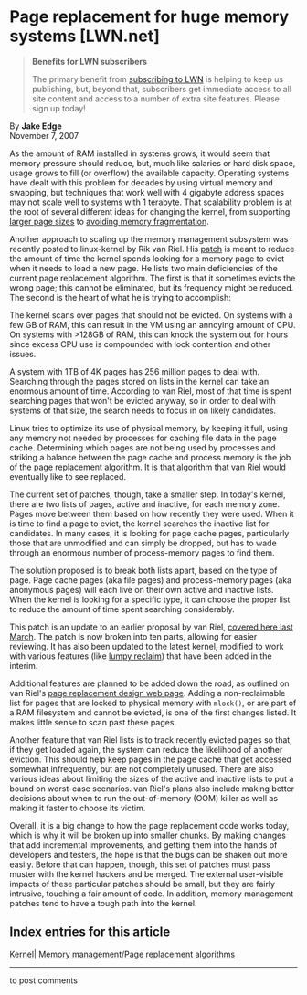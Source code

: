 # Page replacement for huge memory systems [LWN.net]

> **Benefits for LWN subscribers**
> 
> The primary benefit from [subscribing to LWN](/Promo/nst-nag5/subscribe) is helping to keep us publishing, but, beyond that, subscribers get immediate access to all site content and access to a number of extra site features. Please sign up today! 

By **Jake Edge**  
November 7, 2007 

As the amount of RAM installed in systems grows, it would seem that memory pressure should reduce, but, much like salaries or hard disk space, usage grows to fill (or overflow) the available capacity. Operating systems have dealt with this problem for decades by using virtual memory and swapping, but techniques that work well with 4 gigabyte address spaces may not scale well to systems with 1 terabyte. That scalability problem is at the root of several different ideas for changing the kernel, from supporting [larger page sizes](http://lwn.net/Articles/250335/) to [avoiding memory fragmentation](http://lwn.net/Articles/224829/). 

Another approach to scaling up the memory management subsystem was recently posted to linux-kernel by Rik van Riel. His [patch](http://lwn.net/Articles/257223/) is meant to reduce the amount of time the kernel spends looking for a memory page to evict when it needs to load a new page. He lists two main deficiencies of the current page replacement algorithm. The first is that it sometimes evicts the wrong page; this cannot be eliminated, but its frequency might be reduced. The second is the heart of what he is trying to accomplish: 

The kernel scans over pages that should not be evicted. On systems with a few GB of RAM, this can result in the VM using an annoying amount of CPU. On systems with >128GB of RAM, this can knock the system out for hours since excess CPU use is compounded with lock contention and other issues. 

A system with 1TB of 4K pages has 256 million pages to deal with. Searching through the pages stored on lists in the kernel can take an enormous amount of time. According to van Riel, most of that time is spent searching pages that won't be evicted anyway, so in order to deal with systems of that size, the search needs to focus in on likely candidates. 

Linux tries to optimize its use of physical memory, by keeping it full, using any memory not needed by processes for caching file data in the page cache. Determining which pages are not being used by processes and striking a balance between the page cache and process memory is the job of the page replacement algorithm. It is that algorithm that van Riel would eventually like to see replaced. 

The current set of patches, though, take a smaller step. In today's kernel, there are two lists of pages, active and inactive, for each memory zone. Pages move between them based on how recently they were used. When it is time to find a page to evict, the kernel searches the inactive list for candidates. In many cases, it is looking for page cache pages, particularly those that are unmodified and can simply be dropped, but has to wade through an enormous number of process-memory pages to find them. 

The solution proposed is to break both lists apart, based on the type of page. Page cache pages (aka file pages) and process-memory pages (aka anonymous pages) will each live on their own active and inactive lists. When the kernel is looking for a specific type, it can choose the proper list to reduce the amount of time spent searching considerably. 

This patch is an update to an earlier proposal by van Riel, [covered here last March](http://lwn.net/Articles/226756/). The patch is now broken into ten parts, allowing for easier reviewing. It has also been updated to the latest kernel, modified to work with various features (like [lumpy reclaim](http://lwn.net/Articles/211505/)) that have been added in the interim. 

Additional features are planned to be added down the road, as outlined on van Riel's [page replacement design web page](http://linux-mm.org/PageReplacementDesign). Adding a non-reclaimable list for pages that are locked to physical memory with `mlock()`, or are part of a RAM filesystem and cannot be evicted, is one of the first changes listed. It makes little sense to scan past these pages. 

Another feature that van Riel lists is to track recently evicted pages so that, if they get loaded again, the system can reduce the likelihood of another eviction. This should help keep pages in the page cache that get accessed somewhat infrequently, but are not completely unused. There are also various ideas about limiting the sizes of the active and inactive lists to put a bound on worst-case scenarios. van Riel's plans also include making better decisions about when to run the out-of-memory (OOM) killer as well as making it faster to choose its victim. 

Overall, it is a big change to how the page replacement code works today, which is why it will be broken up into smaller chunks. By making changes that add incremental improvements, and getting them into the hands of developers and testers, the hope is that the bugs can be shaken out more easily. Before that can happen, though, this set of patches must pass muster with the kernel hackers and be merged. The external user-visible impacts of these particular patches should be small, but they are fairly intrusive, touching a fair amount of code. In addition, memory management patches tend to have a tough path into the kernel. 

  
Index entries for this article  
---  
[Kernel](/Kernel/Index)| [Memory management/Page replacement algorithms](/Kernel/Index#Memory_management-Page_replacement_algorithms)  
  


* * *

to post comments 
